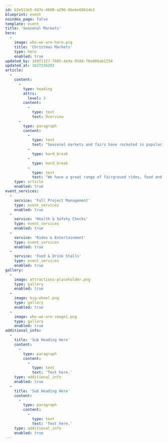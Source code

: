```yaml
---
id: b3e513e5-4d7e-4680-a296-8bebe60b1de3
blueprint: event
noindex_page: false
template: event
title: 'Seasonal Markets'
hero:
  -
    image: who-we-are-hero.png
    title: 'Christmas Markets'
    type: hero
    enabled: true
updated_by: 169f1327-7085-4e9a-9104-f6e806ab1254
updated_at: 1637336203
article:
  -
    content:
      -
        type: heading
        attrs:
          level: 3
        content:
          -
            type: text
            text: Overview
      -
        type: paragraph
        content:
          -
            type: text
            text: "Seasonal markets and fairs have rocketed in popularity and have become a staple in our calendars all year round, no matter the season. Escape to another world when we transform your spaces into themed wonderlands.\_"
          -
            type: hard_break
          -
            type: hard_break
          -
            type: text
            text: "We have a great range of fairground rides, food and drink chalets and stalls and other installations to help you put on an impressive day and night for everyone visiting.\_"
    type: article
    enabled: true
event_services:
  -
    service: 'Full Project Management'
    type: event_services
    enabled: true
  -
    service: 'Health & Safety Checks'
    type: event_services
    enabled: true
  -
    service: 'Rides & Entertainment'
    type: event_services
    enabled: true
  -
    service: 'Food & Drink Stalls'
    type: event_services
    enabled: true
gallery:
  -
    image: attractions-placeholder.png
    type: gallery
    enabled: true
  -
    image: big-wheel.png
    type: gallery
    enabled: true
  -
    image: who-we-are-image1.png
    type: gallery
    enabled: true
additional_info:
  -
    title: 'Sub Heading Here'
    content:
      -
        type: paragraph
        content:
          -
            type: text
            text: 'Text here.'
    type: additional_info
    enabled: true
  -
    title: 'Sub Heading Here'
    content:
      -
        type: paragraph
        content:
          -
            type: text
            text: 'Text here.'
    type: additional_info
    enabled: true
---
```

